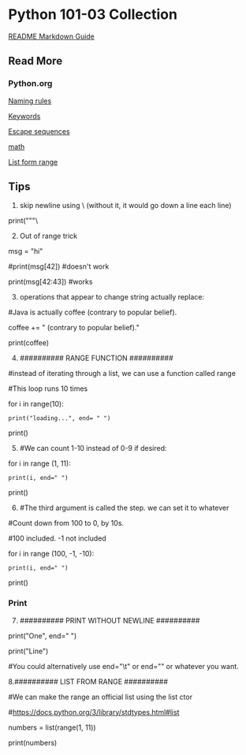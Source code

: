 # Python 101-03 Collection


[README Markdown Guide](https://github.com/adam-p/markdown-here/wiki/Markdown-Cheatsheet)





## Read More


### Python.org

[Naming rules](https://www.python.org/dev/peps/pep-0008/#function-and-variable-names "Naming Rules")

[Keywords](https://docs.python.org/3/reference/lexical_analysis.html#keywords)

[Escape sequences](https://docs.python.org/2.0/ref/strings.html)

[math](https://docs.python.org/3/library/math.html)

[List form range](https://docs.python.org/3/library/stdtypes.html#list)

## Tips
1. skip newline using \ (without it, it would go down a line each line)

print("""\

2. Out of range trick

msg = "hi"

#print(msg[42]) #doesn't work

print(msg[42:43]) #works 


3. operations that appear to change string actually replace:

#Java is actually coffee (contrary to popular belief).

coffee += " (contrary to popular belief)."

print(coffee)


4. ########## RANGE FUNCTION ##########

#instead of iterating through a list, we can use a function called range

#This loop runs 10 times

for i in range(10):

    print("loading...", end= " ")

print()


5. #We can count 1-10 instead of 0-9 if desired:

for i in range (1, 11):

    print(i, end=" ")

print()


6. #The third argument is called the step. we can set it to whatever

#Count down from 100 to 0, by 10s.

#100 included. -1 not included

for i in range (100, -1, -10):

    print(i, end=" ")

print()


### Print
7. ########## PRINT WITHOUT NEWLINE ##########

print("One", end=" ")

print("Line")

#You could alternatively use end="\t" or end="" or whatever you want.


8.########## LIST FROM RANGE ##########

#We can make the range an official list using the list ctor

#https://docs.python.org/3/library/stdtypes.html#list

numbers = list(range(1, 11))

print(numbers)
